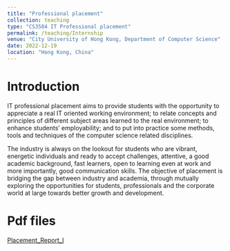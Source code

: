 ```yaml
---
title: "Professional placement"
collection: teaching
type: "CS3504 IT Professional placement"
permalink: /teaching/Internship
venue: "City University of Hong Kong, Department of Computer Science"
date: 2022-12-19
location: "Hong Kong, China"
---
```


Introduction
======
IT professional placement aims to provide students with the opportunity to appreciate
a real IT oriented working environment; to relate concepts and principles of different
subject areas learned to the real environment; to enhance students’ employability; and
to put into practice some methods, tools and techniques of the computer science
related disciplines. 

The industry is always on the lookout for students who are vibrant, energetic individuals and ready to accept challenges, attentive, a good academic background, fast learners,
open to learning even at work and more importantly, good communication skills. The
objective of placement is bridging the gap between industry and academia, through mutually exploring the opportunities for students, professionals and the corporate world at
large towards better growth and development.

Pdf files
======
[Placement_Report_I](http://AharenDaisuki.github.io/files/PlacementReport_I.pdf)